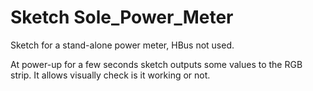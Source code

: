 # Sketch Sole_Power_Meter

Sketch for a stand-alone power meter, HBus not used.

At power-up for a few seconds sketch outputs some values to the RGB strip. It allows visually check is it working or not.

